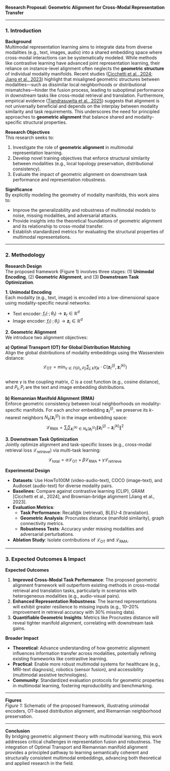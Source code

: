 **Research Proposal: Geometric Alignment for Cross-Modal Representation Transfer**  

---

### 1. **Introduction**  

**Background**  
Multimodal representation learning aims to integrate data from diverse modalities (e.g., text, images, audio) into a shared embedding space where cross-modal interactions can be systematically modeled. While methods like contrastive learning have advanced joint representation learning, their reliance on instance-level alignment often neglects the **geometric structure** of individual modality manifolds. Recent studies ([Cicchetti et al., 2024](#); [Jiang et al., 2023](#)) highlight that misaligned geometric structures between modalities—such as dissimilar local neighborhoods or distributional mismatches—hinder the fusion process, leading to suboptimal performance in downstream tasks like cross-modal retrieval and translation. Furthermore, empirical evidence ([Tjandrasuwita et al., 2025](#)) suggests that alignment is not universally beneficial and depends on the interplay between modality similarity and task requirements. This underscores the need for principled approaches to **geometric alignment** that balance shared and modality-specific structural properties.  

**Research Objectives**  
This research seeks to:  
1. Investigate the role of **geometric alignment** in multimodal representation learning.  
2. Develop novel training objectives that enforce structural similarity between modalities (e.g., local topology preservation, distributional consistency).  
3. Evaluate the impact of geometric alignment on downstream task performance and representation robustness.  

**Significance**  
By explicitly modeling the geometry of modality manifolds, this work aims to:  
- Improve the generalizability and robustness of multimodal models to noise, missing modalities, and adversarial attacks.  
- Provide insights into the theoretical foundations of geometric alignment and its relationship to cross-modal transfer.  
- Establish standardized metrics for evaluating the structural properties of multimodal representations.  

---

### 2. **Methodology**  

**Research Design**  
The proposed framework (Figure 1) involves three stages: (1) **Unimodal Encoding**, (2) **Geometric Alignment**, and (3) **Downstream Task Optimization**.  

**1. Unimodal Encoding**  
Each modality (e.g., text, image) is encoded into a low-dimensional space using modality-specific neural networks:  
- Text encoder: $f_t(\cdot; \theta_t) \rightarrow \mathbf{z}_t \in \mathbb{R}^d$  
- Image encoder: $f_i(\cdot; \theta_i) \rightarrow \mathbf{z}_i \in \mathbb{R}^d$  

**2. Geometric Alignment**  
We introduce two alignment objectives:  

**a) Optimal Transport (OT) for Global Distribution Matching**  
Align the global distributions of modality embeddings using the Wasserstein distance:  
$$  
\mathcal{L}_{\text{OT}} = \min_{\gamma \in \Pi(P_t, P_i)} \sum_{j,k} \gamma_{jk} \cdot C(\mathbf{z}_t^{(j)}, \mathbf{z}_i^{(k)})  
$$  
where $\gamma$ is the coupling matrix, $C$ is a cost function (e.g., cosine distance), and $P_t, P_i$ are the text and image embedding distributions.  

**b) Riemannian Manifold Alignment (RMA)**  
Enforce geometric consistency between local neighborhoods on modality-specific manifolds. For each anchor embedding $\mathbf{z}_t^{(j)}$, we preserve its $k$-nearest neighbors $N_k(\mathbf{z}_t^{(j)})$ in the image embedding space:  
$$  
\mathcal{L}_{\text{RMA}} = \sum_{j} \sum_{\mathbf{z}_i^{(k)} \in N_k(\mathbf{z}_t^{(j)})} \left\| \mathbf{z}_t^{(j)} - \mathbf{z}_i^{(k)} \right\|^2  
$$  

**3. Downstream Task Optimization**  
Jointly optimize alignment and task-specific losses (e.g., cross-modal retrieval loss $\mathcal{L}_{\text{retrieve}}$) via multi-task learning:  
$$  
\mathcal{L}_{\text{total}} = \alpha \mathcal{L}_{\text{OT}} + \beta \mathcal{L}_{\text{RMA}} + \gamma \mathcal{L}_{\text{retrieve}}  
$$  

**Experimental Design**  
- **Datasets**: Use HowTo100M (video-audio-text), COCO (image-text), and Audioset (audio-text) for diverse modality pairs.  
- **Baselines**: Compare against contrastive learning (CLIP), GRAM [Cicchetti et al., 2024], and Brownian-bridge alignment [Jiang et al., 2023].  
- **Evaluation Metrics**:  
  - **Task Performance**: Recall@k (retrieval), BLEU-4 (translation).  
  - **Geometric Analysis**: Procrustes distance (manifold similarity), graph connectivity metrics.  
  - **Robustness Tests**: Accuracy under missing modalities and adversarial perturbations.  
- **Ablation Study**: Isolate contributions of $\mathcal{L}_{\text{OT}}$ and $\mathcal{L}_{\text{RMA}}$.  

---

### 3. **Expected Outcomes & Impact**  

**Expected Outcomes**  
1. **Improved Cross-Modal Task Performance**: The proposed geometric alignment framework will outperform existing methods in cross-modal retrieval and translation tasks, particularly in scenarios with heterogeneous modalities (e.g., audio-visual pairs).  
2. **Enhanced Representation Robustness**: The learned representations will exhibit greater resilience to missing inputs (e.g., 10–20% improvement in retrieval accuracy with 30% missing data).  
3. **Quantifiable Geometric Insights**: Metrics like Procrustes distance will reveal tighter manifold alignment, correlating with downstream task gains.  

**Broader Impact**  
- **Theoretical**: Advance understanding of how geometric alignment influences information transfer across modalities, potentially refining existing frameworks like contrastive learning.  
- **Practical**: Enable more robust multimodal systems for healthcare (e.g., MRI-text diagnosis), robotics (sensor fusion), and accessibility (multimodal assistive technologies).  
- **Community**: Standardized evaluation protocols for geometric properties in multimodal learning, fostering reproducibility and benchmarking.  

---

**Figures**  
*Figure 1:* Schematic of the proposed framework, illustrating unimodal encoders, OT-based distribution alignment, and Riemannian neighborhood preservation.  

---

**Conclusion**  
By bridging geometric alignment theory with multimodal learning, this work addresses critical challenges in representation fusion and robustness. The integration of Optimal Transport and Riemannian manifold alignment provides a principled pathway to learning semantically coherent and structurally consistent multimodal embeddings, advancing both theoretical and applied research in the field.